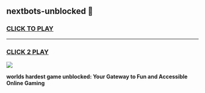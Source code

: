
## nextbots-unblocked 👋
<h3>
<a href="https://premium.freeplayer.one?title=nextbots-unblocked&ref=14F">CLICK TO PLAY</a></h3>
<hr>

<h3>
<a href="https://premium.freeplayer.one?title=nextbots-unblocked&ref=14F">CLICK 2 PLAY</a>
  
</h3>

<a href="https://premium.freeplayer.one?title=nextbots-unblocked&ref=12F/"><img src="https://clearcache.store/games.png"></a>


**worlds hardest game unblocked: Your Gateway to Fun and Accessible Online Gaming**
